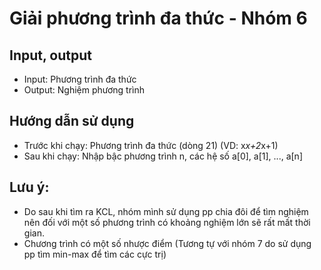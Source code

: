 # Giải phương trình đa thức - Nhóm 6
## Input, output
- Input: Phương trình đa thức
- Output: Nghiệm phương trình
## Hướng dẫn sử dụng
- Trước khi chạy: Phương trình đa thức (dòng 21) (VD: x*x+2*x+1)
- Sau khi chạy: Nhập bậc phương trình n, các hệ số a[0], a[1], ..., a[n] 
## Lưu ý: 
- Do sau khi tìm ra KCL, nhóm mình sử dụng pp chia đôi để tìm nghiệm nên đối với một số phương trình có khoảng nghiệm lớn sẽ rất mất thời gian.
- Chương trình có một số nhược điểm (Tương tự với nhóm 7 do sử dụng pp tìm min-max để tìm các cực trị) 
